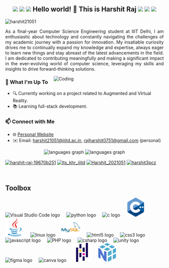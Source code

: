 <h2 align="center"><img width="30" src="https://camo.githubusercontent.com/4a8a9217b10a29670742dea1115675da77eb76092e7be504630a4a91b364f501/68747470733a2f2f656d6f6a692e736c61636b2d656467652e636f6d2f54303137324343504755572f70617274792d626c6f622f643732353337303766613133653965652e676966"> <img width="30" src="https://camo.githubusercontent.com/4a8a9217b10a29670742dea1115675da77eb76092e7be504630a4a91b364f501/68747470733a2f2f656d6f6a692e736c61636b2d656467652e636f6d2f54303137324343504755572f70617274792d626c6f622f643732353337303766613133653965652e676966"> <img width="30" src="https://camo.githubusercontent.com/4a8a9217b10a29670742dea1115675da77eb76092e7be504630a4a91b364f501/68747470733a2f2f656d6f6a692e736c61636b2d656467652e636f6d2f54303137324343504755572f70617274792d626c6f622f643732353337303766613133653965652e676966"> Hello world! 👋 This is Harshit Raj <img width="30" src="https://camo.githubusercontent.com/4a8a9217b10a29670742dea1115675da77eb76092e7be504630a4a91b364f501/68747470733a2f2f656d6f6a692e736c61636b2d656467652e636f6d2f54303137324343504755572f70617274792d626c6f622f643732353337303766613133653965652e676966"> <img width="30" src="https://camo.githubusercontent.com/4a8a9217b10a29670742dea1115675da77eb76092e7be504630a4a91b364f501/68747470733a2f2f656d6f6a692e736c61636b2d656467652e636f6d2f54303137324343504755572f70617274792d626c6f622f643732353337303766613133653965652e676966"> <img width="30" src="https://camo.githubusercontent.com/4a8a9217b10a29670742dea1115675da77eb76092e7be504630a4a91b364f501/68747470733a2f2f656d6f6a692e736c61636b2d656467652e636f6d2f54303137324343504755572f70617274792d626c6f622f643732353337303766613133653965652e676966"></h2>

<p align="left"> <img src="https://komarev.com/ghpvc/?username=harshit21051&label=Profile%20views&color=0e75b6&style=flat" alt="harshit21051" /> </p>

<p align="justify">As a final-year Computer Science Engineering student at IIIT Delhi, I am enthusiastic about technology and constantly navigating the challenges of my academic journey with a passion for innovation. My insatiable curiosity drives me to continually expand my knowledge and expertise, always eager to learn new things and stay abreast of the latest advancements in the field. I am dedicated to contributing meaningfully and making a significant impact in the ever-evolving world of computer science, leveraging my skills and insights to drive forward-thinking solutions.</p>

<img align="right" alt="Coding" width="350" src="https://cdn.dribbble.com/users/1162077/screenshots/3848914/programmer.gif">

### 🌱 What I'm Up To

- 🔍 Currently working on a project related to Augmented and Virtual Reality.
- 📚 Learning full-stack development.

### 📫 Connect with Me

- 🌐 [Personal Website](https://harshit21051.github.io/Portfolio/)
- ✉️ Email: harshit21051@iiitd.ac.in, rajharshit0751@gmail.com (personal)

<div align="center">
<!--   <img src="https://github-readme-stats.vercel.app/api?username=harshit21051&hide_title=false&hide_rank=false&show_icons=true&include_all_commits=true&count_private=true&disable_animations=false&theme=dracula&locale=en&hide_border=false" height="150" alt="stats graph"  /> -->
  <img src="https://github-readme-stats.vercel.app/api/top-langs?username=harshit21051&locale=en&hide_title=false&layout=compact&card_width=320&langs_count=5&theme=dracula&hide_border=false" height="180" alt="languages graph"  />
  <img src="https://github-readme-streak-stats.herokuapp.com?user=harshit21051&locale=en&hide_title=false&layout=compact&card_width=480&langs_count=5&theme=dracula&hide_border=false" height="180" alt="languages graph"  />
</div>

<p align="left">
  <a href="https://www.linkedin.com/in/harshit-raj-19670b251" target="blank"><img align="center" src="https://raw.githubusercontent.com/rahuldkjain/github-profile-readme-generator/master/src/images/icons/Social/linked-in-alt.svg" alt="harshit-raj-19670b251" height="30" width="40" /></a>
  <a href="https://leetcode.com/u/its_khr_iiitd/" target="blank"><img align="center" src="https://raw.githubusercontent.com/rahuldkjain/github-profile-readme-generator/master/src/images/icons/Social/leet-code.svg" alt="its_khr_iiitd" height="30" width="40" /></a>
  <a href="https://codeforces.com/profile/Harshit_2021051" target="blank"><img align="center" src="https://raw.githubusercontent.com/rahuldkjain/github-profile-readme-generator/master/src/images/icons/Social/codeforces.svg" alt="Harshit_2021051" height="30" width="40" /></a>
  <a href="https://www.geeksforgeeks.org/user/harshit3pcz/" target="blank"><img align="center" src="https://raw.githubusercontent.com/rahuldkjain/github-profile-readme-generator/master/src/images/icons/Social/geeks-for-geeks.svg" alt="harshit3pcz" height="30" width="40" /></a>
</p>

<br clear="both">

## Toolbox
<div align="left">
  <img src="https://www.vectorlogo.zone/logos/visualstudio_code/visualstudio_code-icon.svg" height="60" alt="Visual Studio Code logo">
  <img width="12" />
  <img src="https://cdn.jsdelivr.net/gh/devicons/devicon/icons/python/python-original.svg" height="60" alt="python logo" />
  <img width="12" />
  <img src="https://cdn.jsdelivr.net/gh/devicons/devicon/icons/c/c-original.svg" height="60" alt="c logo" />
  <img width="12" />
  <img src="https://raw.githubusercontent.com/devicons/devicon/master/icons/cplusplus/cplusplus-original.svg" height="60" alt="c++ logo" />
  <img width="12" />
  <img src="https://raw.githubusercontent.com/devicons/devicon/master/icons/java/java-original.svg" height="60" alt="java logo" />
  <img width="12" />
  <img src="https://cdn.jsdelivr.net/gh/devicons/devicon/icons/linux/linux-original.svg" height="60" alt="linux logo" />
  <img width="12" />
  <img src="https://raw.githubusercontent.com/devicons/devicon/master/icons/mysql/mysql-original-wordmark.svg" height="60" alt="mysql logo" />
  <img width="12" />
  <img src="https://cdn.jsdelivr.net/gh/devicons/devicon/icons/html5/html5-original.svg" height="60" alt="html5 logo" />
  <img width="12" />
  <img src="https://cdn.jsdelivr.net/gh/devicons/devicon/icons/css3/css3-original.svg" height="60" alt="css3 logo" />
  <img width="12" />
  <img src="https://cdn.jsdelivr.net/gh/devicons/devicon/icons/javascript/javascript-original.svg" height="60" alt="javascript logo" />
  <img width="12" />
  <img src="https://upload.wikimedia.org/wikipedia/commons/2/27/PHP-logo.svg" height="60" alt="PHP logo">
  <img width="12" />
  <img src="https://cdn.jsdelivr.net/gh/devicons/devicon/icons/csharp/csharp-original.svg" height="60" alt="csharp logo" />
  <img width="12" />
  <img src="https://upload.wikimedia.org/wikipedia/commons/c/c4/Unity_2021.svg" height="60" alt="unity logo" />
  <img width="12" />
  <img src="https://www.vectorlogo.zone/logos/figma/figma-icon.svg" height="60" alt="figma logo" />
  <img width="12" />
  <img src="https://www.vectorlogo.zone/logos/canva/canva-icon.svg" height="60" alt="canva logo" />
  <img width="12" />
  <img src="https://raw.githubusercontent.com/devicons/devicon/2ae2a900d2f041da66e950e4d48052658d850630/icons/pandas/pandas-original.svg" height="60" alt="pandas logo" />
  <img width="12" />
  <img src="https://raw.githubusercontent.com/devicons/devicon/2ae2a900d2f041da66e950e4d48052658d850630/icons/numpy/numpy-original.svg" height="60" alt="pandas logo" />
  
</div>

<br clear="both">

<!-- <h3 align="left">🔥My Stats :</h3>
<div align="center">
  <img src="https://streak-stats.demolab.com?user=harshit21051&locale=en&mode=daily&theme=dark&hide_border=false&border_radius=5&order=3" height="220" alt="streak graph"  />
</div> -->

<!--
**harshit21051/harshit21051** is a ✨ _special_ ✨ repository because its `README.md` (this file) appears on your GitHub profile.

Here are some ideas to get you started:

- 🔭 I’m currently working on ...
- 🌱 I’m currently learning ...
- 👯 I’m looking to collaborate on ...
- 🤔 I’m looking for help with ...
- 💬 Ask me about ...
- 📫 How to reach me: ...
- 😄 Pronouns: ...
- ⚡ Fun fact: ...
-->
